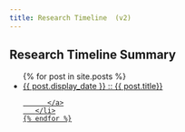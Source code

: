 ```yaml
---
title: Research Timeline  (v2)
---
```


<section id="timeline">
  <h1>Research Timeline Summary</h1>
  <ul class="timeline_ul">
    {% for post in site.posts %}
        <li class="timeline_card">
            <a href="{{site.url}}/{{site.github.repository_name}}{{post.url}}">
              <div class="date_other"> {{ post.display_date }} :: {{ post.title}} </div>
            
          </a>
       </li>
    {% endfor %}
  </ul>
</section>
